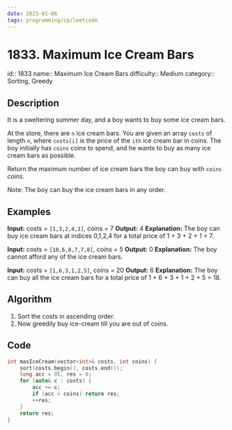 ```yaml
---
date: 2023-01-06
tags: programming/cp/leetcode
---
```


# 1833. Maximum Ice Cream Bars

id:: 1833
name:: Maximum Ice Cream Bars
difficulty:: Medium
category:: Sorting, Greedy

## Description
It is a sweltering summer day, and a boy wants to buy some ice cream bars.

At the store, there are `n` ice cream bars. You are given an array `costs` of length `n`, where `costs[i]` is the price of the `ith` ice cream bar in coins. The boy initially has `coins` coins to spend, and he wants to buy as many ice cream bars as possible. 

Return the maximum number of ice cream bars the boy can buy with `coins` _coins._

Note: The boy can buy the ice cream bars in any order.

## Examples
**Input:** costs = `[1,3,2,4,1]`, coins = 7
**Output:** 4
**Explanation:** The boy can buy ice cream bars at indices 0,1,2,4 for a total price of 1 + 3 + 2 + 1 = 7.

**Input:** costs = `[10,6,8,7,7,8]`, coins = 5
**Output:** 0
**Explanation:** The boy cannot afford any of the ice cream bars.

**Input:** costs = `[1,6,3,1,2,5]`, coins = 20
**Output:** 6
**Explanation:** The boy can buy all the ice cream bars for a total price of 1 + 6 + 3 + 1 + 2 + 5 = 18.

## Algorithm
1. Sort the costs in ascending order.
2. Now greedily buy ice-cream till you are out of coins.

## Code
```cpp
int maxIceCream(vector<int>& costs, int coins) {
	sort(costs.begin(), costs.end());
	long acc = 0l, res = 0;
	for (auto& c : costs) {
		acc += c;
		if (acc > coins) return res;
		++res;
	}
	return res;
}
```